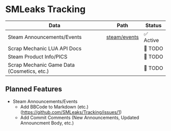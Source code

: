 # SMLeaks Tracking

| Data | Path | Status |
|------|------|--------|
| Steam Announcements/Events | [steam/events](steam/events) | ✅ Active |
| Scrap Mechanic LUA API Docs | | 🚧 TODO |
| Steam Product Info/PICS | | 🚧 TODO |
| Scrap Mechanic Game Data (Cosmetics, etc.) | | 🚧 TODO |

## Planned Features

* Steam Announcements/Events
    * Add BBCode to Markdown (etc.) (https://github.com/SMLeaks/Tracking/issues/1)
    * Add Commit Comments (New Announcements, Updated Announcment Body, etc.)
